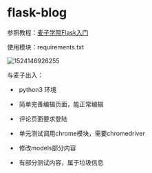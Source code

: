 # flask-blog

参照教程：[麦子学院Flask入门](http://www.maiziedu.com/course/313)

使用模块：requirements.txt

![1524146926255](D:\test\flask_web\1524146926255.png)

与麦子出入：

- ​	python3 环境

- ​	简单完善编辑页面，能正常编辑
- ​        评论页面要求登陆
- ​        单元测试调用chrome模块，需要chromedriver
- ​        修改models部分内容
- ​        有部分测试内容，属于垃圾信息